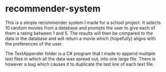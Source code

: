 # recommender-system
This is a simple recommender system I made for a school project.
It selects 10 random movies from a database and prompts the user to give each of them a rating between 1 and 5.
The results will then be compared to the data in the database and will return a movie which (hopefully) aligns with the preferences of the user.

The TextAppender folder is a C# program that I made to append multiple text files in which all the data was spread out, into one large file. There is however a bug which causes it to duplicate the last line of each text file.
